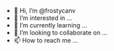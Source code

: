 - 👋 Hi, I’m @frostycanv
- 👀 I’m interested in ...
- 🌱 I’m currently learning ...
- 💞️ I’m looking to collaborate on ...
- 📫 How to reach me ...

<!---
frostycanv/frostycanv is a ✨ special ✨ repository because its `README.md` (this file) appears on your GitHub profile.
You can click the Preview link to take a look at 
